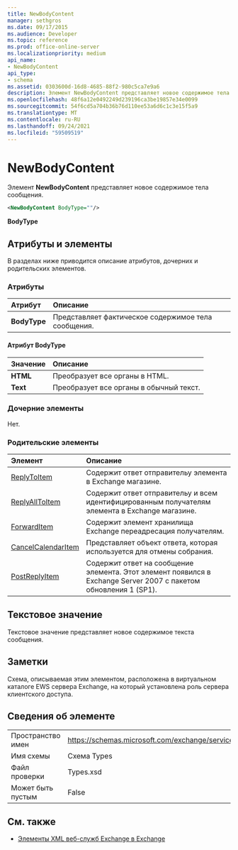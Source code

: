 ```yaml
---
title: NewBodyContent
manager: sethgros
ms.date: 09/17/2015
ms.audience: Developer
ms.topic: reference
ms.prod: office-online-server
ms.localizationpriority: medium
api_name:
- NewBodyContent
api_type:
- schema
ms.assetid: 0303600d-16d8-4685-88f2-980c5ca7e9a6
description: Элемент NewBodyContent представляет новое содержимое тела сообщения.
ms.openlocfilehash: 48f6a12e0492249d239196ca3be19857e34e0099
ms.sourcegitcommit: 54f6cd5a704b36b76d110ee53a6d6c1c3e15f5a9
ms.translationtype: MT
ms.contentlocale: ru-RU
ms.lasthandoff: 09/24/2021
ms.locfileid: "59509519"
---
```

# <a name="newbodycontent"></a>NewBodyContent

Элемент **NewBodyContent** представляет новое содержимое тела сообщения. 
  
```xml
<NewBodyContent BodyType=""/>
```

 **BodyType**
## <a name="attributes-and-elements"></a>Атрибуты и элементы

В разделах ниже приводится описание атрибутов, дочерних и родительских элементов.
  
### <a name="attributes"></a>Атрибуты

|**Атрибут**|**Описание**|
|:-----|:-----|
|**BodyType** <br/> |Представляет фактическое содержимое тела сообщения.  <br/> |
   
#### <a name="bodytype-attribute"></a>Атрибут BodyType

|**Значение**|**Описание**|
|:-----|:-----|
|**HTML** <br/> |Преобразует все органы в HTML.  <br/> |
|**Text** <br/> |Преобразует все органы в обычный текст.  <br/> |
   
### <a name="child-elements"></a>Дочерние элементы

Нет.
  
### <a name="parent-elements"></a>Родительские элементы

|**Элемент**|**Описание**|
|:-----|:-----|
|[ReplyToItem](replytoitem.md) <br/> |Содержит ответ отправительу элемента в Exchange магазине.  <br/> |
|[ReplyAllToItem](replyalltoitem.md) <br/> |Содержит ответ отправительу и всем идентифицированным получателям элемента в Exchange магазине.  <br/> |
|[ForwardItem](forwarditem.md) <br/> |Содержит элемент хранилища Exchange переадресация получателям.  <br/> |
|[CancelCalendarItem](cancelcalendaritem.md) <br/> |Представляет объект ответа, которая используется для отмены собрания.  <br/> |
|[PostReplyItem](postreplyitem.md) <br/> |Содержит ответ на сообщение элемента. Этот элемент появился в Exchange Server 2007 с пакетом обновления 1 (SP1).  <br/> |
   
## <a name="text-value"></a>Текстовое значение

Текстовое значение представляет новое содержимое текста сообщения.
  
## <a name="remarks"></a>Заметки

Схема, описываемая этим элементом, расположена в виртуальном каталоге EWS сервера Exchange, на который установлена роль сервера клиентского доступа.
  
## <a name="element-information"></a>Сведения об элементе

|||
|:-----|:-----|
|Пространство имен  <br/> |https://schemas.microsoft.com/exchange/services/2006/types  <br/> |
|Имя схемы  <br/> |Схема Types  <br/> |
|Файл проверки  <br/> |Types.xsd  <br/> |
|Может быть пустым  <br/> |False  <br/> |
   
## <a name="see-also"></a>См. также



- [Элементы XML веб-служб Exchange в Exchange](ews-xml-elements-in-exchange.md)

